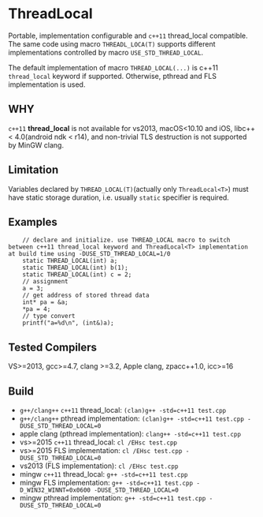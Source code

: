 # ThreadLocal
Portable, implementation configurable and `c++11` thread_local compatible. The same code using macro `THREADL_LOCA(T)` supports different implementations controlled by macro `USE_STD_THREAD_LOCAL`.

The default implementation of macro `THREAD_LOCAL(...)` is c++11 `thread_local` keyword if supported. Otherwise, pthread and FLS implementation is used.

## WHY
`c++11` **thread_local** is not available for vs2013, macOS<10.10 and iOS, libc++ < 4.0(android ndk < r14), and non-trivial TLS destruction is not supported by MinGW clang.

## Limitation
Variables declared by `THREAD_LOCAL(T)`(actually only `ThreadLocal<T>`) must have static storage duration, i.e. usually `static` specifier is required.

## Examples

```
    // declare and initialize. use THREAD_LOCAL macro to switch between c++11 thread_local keyword and ThreadLocal<T> implementation at build time using -DUSE_STD_THREAD_LOCAL=1/0
    static THREAD_LOCAL(int) a;
    static THREAD_LOCAL(int) b(1);
    static THREAD_LOCAL(int) c = 2;
    // assignment
    a = 3;
    // get address of stored thread data
    int* pa = &a;
    *pa = 4;
    // type convert
    printf("a=%d\n", (int&)a);
```

## Tested Compilers
VS>=2013, gcc>=4.7, clang >=3.2, Apple clang, zpacc++1.0, icc>=16

## Build

- `g++/clang++` `c++11` thread_local: `(clan)g++ -std=c++11 test.cpp`
- `g++/clang++` pthread implementation: `(clan)g++ -std=c++11 test.cpp -DUSE_STD_THREAD_LOCAL=0`
- apple clang (pthread implementation): `clang++ -std=c++11 test.cpp`
- vs>=2015 `c++11` thread_local: `cl /EHsc test.cpp`
- vs>=2015 FLS implementation: `cl /EHsc test.cpp -DUSE_STD_THREAD_LOCAL=0`
- vs2013 (FLS implementation): `cl /EHsc test.cpp`
- mingw `c++11` thread_local: `g++ -std=c++11 test.cpp`
- mingw FLS implementation: `g++ -std=c++11 test.cpp -D_WIN32_WINNT=0x0600 -DUSE_STD_THREAD_LOCAL=0`
- mingw pthread implementation: `g++ -std=c++11 test.cpp -DUSE_STD_THREAD_LOCAL=0`
